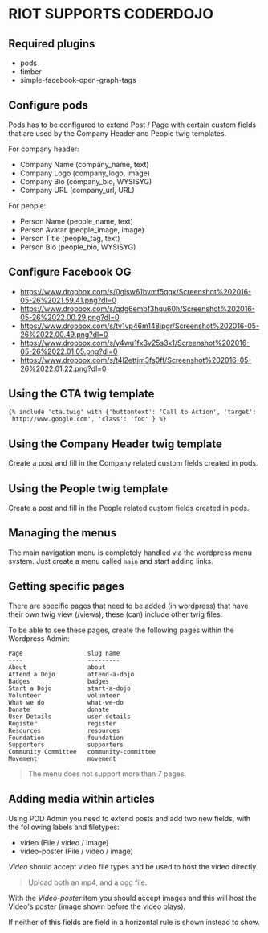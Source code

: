 RIOT SUPPORTS CODERDOJO
=======================

Required plugins
----------------

* pods
* timber
* simple-facebook-open-graph-tags

Configure pods
--------------

Pods has to be configured to extend Post / Page with certain custom fields that
are used by the Company Header and People twig templates.

For company header:

* Company Name (company_name, text)
* Company Logo (company_logo, image)
* Company Bio (company_bio, WYSISYG)
* Company URL (company_url, URL)

For people:

* Person Name (people_name, text)
* Person Avatar (people_image, image)
* Person Title (people_tag, text)
* Person Bio (people_bio, WYSISYG)

Configure Facebook OG
---------------------

* https://www.dropbox.com/s/0glsw61bvmf5qqx/Screenshot%202016-05-26%2021.59.41.png?dl=0
* https://www.dropbox.com/s/qdg6embf3hqu60h/Screenshot%202016-05-26%2022.00.29.png?dl=0
* https://www.dropbox.com/s/tv1vp46m148ipgr/Screenshot%202016-05-26%2022.00.49.png?dl=0
* https://www.dropbox.com/s/y4wu1fx3v25s3x1/Screenshot%202016-05-26%2022.01.05.png?dl=0
* https://www.dropbox.com/s/t4l2ettjm3fs0ff/Screenshot%202016-05-26%2022.01.22.png?dl=0

Using the CTA twig template
---------------------------

```
{% include 'cta.twig' with {'buttontext': 'Call to Action', 'target': 'http://www.google.com', 'class': 'foo' } %}
```

Using the Company Header twig template
--------------------------------------

Create a post and fill in the Company related custom fields created in pods.

Using the People twig template
------------------------------

Create a post and fill in the People related custom fields created in pods.


Managing the menus
------------------

The main navigation menu is completely handled via the wordpress menu system.
Just create a menu called `main` and start adding links.


Getting specific pages
----------------------

There are specific pages that need to be added (in wordpress) that have their own twig view (/views), these (can) include other twig files.

To be able to see these pages, create the following pages within the Wordpress Admin:

```
Page                  slug name
----                  ---------
About                 about
Attend a Dojo         attend-a-dojo
Badges                badges
Start a Dojo          start-a-dojo
Volunteer             volunteer
What we do            what-we-do
Donate                donate
User Details          user-details
Register              register
Resources             resources
Foundation            foundation
Supporters            supporters
Community Committee   community-committee
Movement              movement
```

> The menu does not support more than 7 pages.


Adding media within articles
------------------------

Using POD Admin you need to extend posts and add two new fields, with the following labels and filetypes:
* video (File / video / image)
* video-poster (File / video / image)

*Video* should accept video file types and be used to host the video directly.
 > Upload both an mp4, and a ogg file.

With the *Video-poster* item you should accept images and this will host the Video's poster (image shown before the video plays).

If neither of this fields are field in a horizontal rule is shown instead to show.
